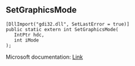 ## SetGraphicsMode

```
[DllImport("gdi32.dll", SetLastError = true)]
public static extern int SetGraphicsMode(
   IntPtr hdc,
   int iMode
);
```

Microsoft documentation: [Link](https://docs.microsoft.com/en-us/windows/win32/api/wingdi/nf-wingdi-setgraphicsmode)
